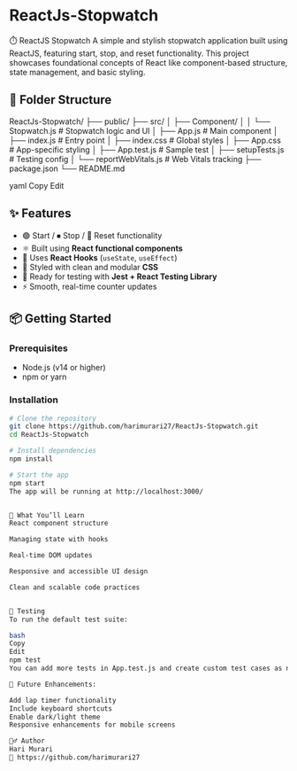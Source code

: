 # ReactJs-Stopwatch
⏱️ ReactJS Stopwatch
A simple and stylish stopwatch application built using ReactJS, featuring start, stop, and reset functionality. This project showcases foundational concepts of React like component-based structure, state management, and basic styling.

## 📁 Folder Structure

ReactJs-Stopwatch/
├── public/
├── src/
│ ├── Component/
│ │ └── Stopwatch.js # Stopwatch logic and UI
│ ├── App.js # Main component
│ ├── index.js # Entry point
│ ├── index.css # Global styles
│ ├── App.css # App-specific styling
│ ├── App.test.js # Sample test
│ ├── setupTests.js # Testing config
│ └── reportWebVitals.js # Web Vitals tracking
├── package.json
└── README.md

yaml
Copy
Edit

## ✨ Features

- 🟢 Start / ⏹ Stop / 🔁 Reset functionality
- ⚛️ Built using **React functional components**
- 🧠 Uses **React Hooks** (`useState`, `useEffect`)
- 🎨 Styled with clean and modular **CSS**
- 🔬 Ready for testing with **Jest + React Testing Library**
- ⚡ Smooth, real-time counter updates

## 📦 Getting Started

### Prerequisites

- Node.js (v14 or higher)
- npm or yarn

### Installation

```bash
# Clone the repository
git clone https://github.com/harimurari27/ReactJs-Stopwatch.git
cd ReactJs-Stopwatch

# Install dependencies
npm install

# Start the app
npm start
The app will be running at http://localhost:3000/


🧠 What You’ll Learn
React component structure

Managing state with hooks

Real-time DOM updates

Responsive and accessible UI design

Clean and scalable code practices


🧪 Testing
To run the default test suite:

bash
Copy
Edit
npm test
You can add more tests in App.test.js and create custom test cases as needed.

🚧 Future Enhancements:

Add lap timer functionality
Include keyboard shortcuts
Enable dark/light theme
Responsive enhancements for mobile screens

🙋‍♂️ Author
Hari Murari
🔗 https://github.com/harimurari27
